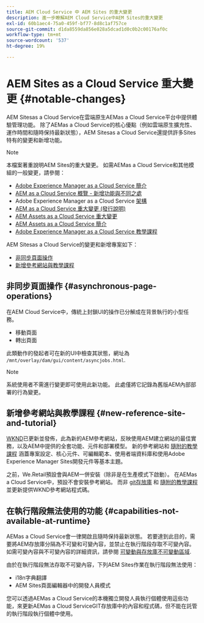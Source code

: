 ```yaml
---
title: AEM Cloud Service 中 AEM Sites 的重大變更
description: 進一步瞭解AEM Cloud Service中AEM Sites的重大變更
exl-id: 60b1aec4-75a0-459f-bf77-8d8c1af757ce
source-git-commit: d1da8559da856e028a5dcad1d0c0b2c00176af0c
workflow-type: tm+mt
source-wordcount: '537'
ht-degree: 19%

---
```



# AEM Sites as a Cloud Service 重大變更 {#notable-changes}

AEM Sitesas a Cloud Service在雲端原生AEMas a Cloud Service平台中提供體驗管理功能。 除了AEMas a Cloud Service的核心優點（例如雲端原生擴充性、運作時間和隨時保持最新狀態），AEM Sitesas a Cloud Service還提供許多Sites特有的變更和新增功能。

>[!NOTE]
>本檔案著重說明AEM Sites的重大變更。 如需AEMas a Cloud Service和其他模組的一般變更，請參閱：
>
>* [Adobe Experience Manager as a Cloud Service 簡介](/help/overview/introduction.md)
>* [AEM as a Cloud Service 概覽 - 新增功能與不同之處](/help/overview/what-is-new-and-different.md)
>* Adobe Experience Manager as a Cloud Service [架構](/help/overview/architecture.md)
>* [AEM as a Cloud Service 重大變更 (發行說明)](/help/release-notes/aem-cloud-changes.md)
>* [AEM Assets as a Cloud Service 重大變更](/help/assets/assets-cloud-changes.md)
>* [AEM Assets as a Cloud Service 簡介](/help/assets/overview.md)
>* [Adobe Experience Manager as a Cloud Service 教學課程](https://experienceleague.adobe.com/docs/experience-manager-learn/cloud-service/overview.html)

AEM Sitesas a Cloud Service的變更和新增專案如下：

* [非同步頁面操作](#asynchronous-page-operations)
* [新增參考網站與教學課程](#new-reference-site-and-tutorial)

## 非同步頁面操作 {#asynchronous-page-operations}

在AEM Cloud Service中，傳統上封鎖UI的操作已分解成在背景執行的小型任務。

* 移動頁面
* 轉出頁面

此類動作的發起者可在新的UI中檢查其狀態，網址為 `/mnt/overlay/dam/gui/content/asyncjobs.html`.

>[!NOTE]
>
>系統使用者不需進行變更即可使用此新功能。 此處僅將它記錄為舊版AEM內部部署的行為變更。

## 新增參考網站與教學課程 {#new-reference-site-and-tutorial}

[WKND](https://wknd.site/)已更新並發佈，此為新的AEM參考網站，反映使用AEM建立網站的最佳實務，以及AEM中提供的全套功能、元件和部署模型。 新的參考網站和 [隨附的教學課程](https://experienceleague.adobe.com/docs/experience-manager-learn/getting-started-wknd-tutorial-develop/overview.html?lang=zh-Hant) 涵蓋專案設定、核心元件、可編輯範本、使用者端資料庫和使用Adobe Experience Manager Sites開發元件等基本主題。

之前，We.Retail預設會與AEM一併安裝（除非是在生產模式下啟動）。 在AEMas a Cloud Service中，預設不會安裝參考網站。 而非 [git存放庫](https://github.com/adobe/aem-guides-wknd/) 和 [隨附的教學課程](https://experienceleague.adobe.com/docs/experience-manager-learn/getting-started-wknd-tutorial-develop/overview.html?lang=zh-Hant) 並更新提供WKND參考網站程式碼。

## 在執行階段無法使用的功能 {#capabilities-not-available-at-runtime}

AEMas a Cloud Service會一律開啟且隨時保持最新狀態。 若要達到此目的，需要將AEM存放庫分隔為不可變和可變內容，並禁止在執行階段存取不可變內容。 如需可變內容與不可變內容的詳細資訊，請參閱 [可變動與存放庫不可變動區域](/help/implementing/developing/introduction/aem-project-content-package-structure.md#mutable-vs-immutable).

由於在執行階段無法存取不可變內容，下列AEM Sites作業在執行階段無法使用：

* i18n字典翻譯
* AEM Sites頁面編輯器中的開發人員模式

您可以透過AEMas a Cloud Service的本機獨立開發人員執行個體使用這些功能，來更新AEMas a Cloud ServiceGIT存放庫中的內容和程式碼，但不能在託管的執行階段執行個體中使用。
